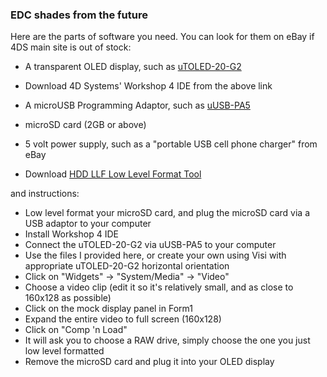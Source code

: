 ### EDC shades from the future

Here are the parts of software you need. You can look for them on eBay if 4DS main site is out of stock:

*   A transparent OLED display, such as [uTOLED-20-G2](https://www.4dsystems.com.au/product/uTOLED_20_G2/)

*   Download 4D Systems' Workshop 4 IDE from the above link

*   A microUSB Programming Adaptor, such as [uUSB-PA5](http://www.4dsystems.com.au/product/uUSB_PA5/)

*   microSD card (2GB or above)

*	5 volt power supply, such as a "portable USB cell phone charger" from eBay

*	Download [HDD LLF Low Level Format Tool](http://hddguru.com/software/HDD-LLF-Low-Level-Format-Tool/)

and instructions:
*	Low level format your microSD card, and plug the microSD card via a USB adaptor to your computer
*	Install Workshop 4 IDE
*	Connect the uTOLED-20-G2 via uUSB-PA5 to your computer
*	Use the files I provided here, or create your own using Visi with appropriate uTOLED-20-G2 horizontal orientation
*	Click on "Widgets" -> "System/Media" -> "Video"
*	Choose a video clip (edit it so it's relatively small, and as close to 160x128 as possible)
*	Click on the mock display panel in Form1
*	Expand the entire video to full screen (160x128)
*	Click on "Comp 'n Load"
*	It will ask you to choose a RAW drive, simply choose the one you just low level formatted
*	Remove the microSD card and plug it into your OLED display

